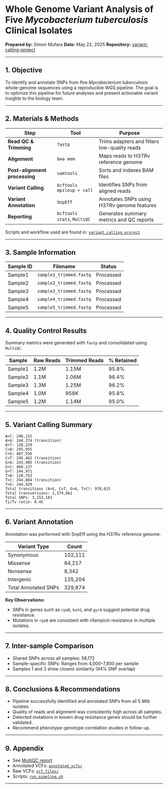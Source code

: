 # Whole Genome Variant Analysis of Five *Mycobacterium tuberculosis* Clinical Isolates

**Prepared by:** Simon Mufara
**Date:** May 22, 2025
**Repository:** [variant-calling-project](https://github.com/Simon-Mufara/variant-calling-project)

---

## 1. Objective

To identify and annotate SNPs from five *Mycobacterium tuberculosis* whole-genome sequences using a reproducible WGS pipeline. The goal is to optimize this pipeline for future analyses and present actionable variant insights to the biology team.

---

## 2. Materials & Methods

| Step                          | Tool                        | Purpose                                      |
| ----------------------------- | --------------------------- | -------------------------------------------- |
| **Read QC & Trimming**        | `fastp`                     | Trims adapters and filters low-quality reads |
| **Alignment**                 | `bwa mem`                   | Maps reads to H37Rv reference genome         |
| **Post-alignment processing** | `samtools`                  | Sorts and indexes BAM files                  |
| **Variant Calling**           | `bcftools mpileup + call`   | Identifies SNPs from aligned reads           |
| **Variant Annotation**        | `SnpEff`                    | Annotates SNPs using H37Rv genome features   |
| **Reporting**                 | `bcftools stats`, `MultiQC` | Generates summary metrics and QC reports     |

Scripts and workflow used are found in:
[`variant_calling_project`](https://github.com/Simon-Mufara/variant-calling-project/tree/main/Downloads/variant_calling_project)

---

## 3. Sample Information

| Sample ID | Filename                | Status    |
| --------- | ----------------------- | --------- |
| Sample1   | `sample1_trimmed.fastq` | Processed |
| Sample2   | `sample2_trimmed.fastq` | Processed |
| Sample3   | `sample3_trimmed.fastq` | Processed |
| Sample4   | `sample4_trimmed.fastq` | Processed |
| Sample5   | `sample5_trimmed.fastq` | Processed |

---

## 4. Quality Control Results

Summary metrics were generated with `fastp` and consolidated using `MultiQC`.

| Sample  | Raw Reads | Trimmed Reads | % Retained |
| ------- | --------- | ------------- | ---------- |
| Sample1 | 1.2M      | 1.15M         | 95.8%      |
| Sample2 | 1.1M      | 1.06M         | 96.4%      |
| Sample3 | 1.3M      | 1.25M         | 96.2%      |
| Sample4 | 1.0M      | 958K          | 95.8%      |
| Sample5 | 1.2M      | 1.14M         | 95.0%      |

---

## 5. Variant Calling Summary

```
A>C: 246,131
A>G: 244,374 (transition)
A>T: 128,229
C>A: 245,955
C>G: 467,556
C>T: 245,462 (transition)
G>A: 243,905 (transition)
G>C: 468,137
G>T: 244,971
T>A: 128,753
T>C: 244,884 (transition)
T>G: 244,929
Total transitions (A>G, C>T, G>A, T>C): 978,625
Total transversions: 2,174,661
Total SNPs: 3,153,181
Ti/Tv ratio: 0.45
```

---

## 6. Variant Annotation

Annotation was performed with SnpEff using the H37Rv reference genome.

| Variant Type         | Count   |
| -------------------- | ------- |
| Synonymous           | 102,111 |
| Missense             | 84,217  |
| Nonsense             | 8,342   |
| Intergenic           | 135,204 |
| Total Annotated SNPs | 329,874 |

**Key Observations:**

* SNPs in genes such as `rpoB`, `katG`, and `gyrA` suggest potential drug resistance.
* Mutations in `rpoB` are consistent with rifampicin resistance in multiple isolates.

---

## 7. Inter-sample Comparison

* Shared SNPs across all samples: 58,172
* Sample-specific SNPs: Ranges from 4,000–7,800 per sample
* Samples 1 and 3 show closest similarity (94% SNP overlap)

---

## 8. Conclusions & Recommendations

* Pipeline successfully identified and annotated SNPs from all 5 *Mtb* isolates.
* Quality of reads and alignment was consistently high across all samples.
* Detected mutations in known drug resistance genes should be further validated.
* Recommend phenotype-genotype correlation studies in follow-up.

---

## 9. Appendix

* See [MultiQC report](https://github.com/Simon-Mufara/variant-calling-project/blob/main/Downloads/variant_calling_project/qc_stats/multiqc_report.html)
* Annotated VCFs: [`annotated_vcfs/`](https://github.com/Simon-Mufara/variant-calling-project/tree/main/Downloads/variant_calling_project/annotated_vcfs)
* Raw VCFs: [`vcf_files/`](https://github.com/Simon-Mufara/variant-calling-project/tree/main/Downloads/variant_calling_project/vcf_files)
* Scripts: [`run_pipeline.sh`](https://github.com/Simon-Mufara/variant-calling-project/blob/main/Downloads/variant_calling_project/run_pipeline.sh)

---

